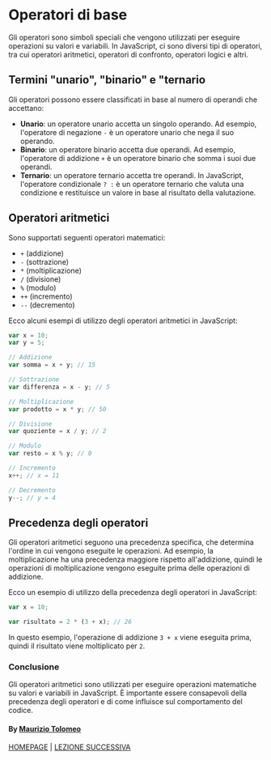 # Operatori di base

Gli operatori sono simboli speciali che vengono utilizzati per eseguire operazioni su valori e variabili. In JavaScript, ci sono diversi tipi di operatori, tra cui operatori aritmetici, operatori di confronto, operatori logici e altri.

## Termini "unario", "binario" e "ternario

Gli operatori possono essere classificati in base al numero di operandi che accettano:

- **Unario**: un operatore unario accetta un singolo operando. Ad esempio, l'operatore di negazione `-` è un operatore unario che nega il suo operando.
- **Binario**: un operatore binario accetta due operandi. Ad esempio, l'operatore di addizione `+` è un operatore binario che somma i suoi due operandi.
- **Ternario**: un operatore ternario accetta tre operandi. In JavaScript, l'operatore condizionale `? :` è un operatore ternario che valuta una condizione e restituisce un valore in base al risultato della valutazione.

## Operatori aritmetici

Sono supportati seguenti operatori matematici:

- `+` (addizione)
- `-` (sottrazione)
- `*` (moltiplicazione)
- `/` (divisione)
- `%` (modulo)
- `++` (incremento)
- `--` (decremento)

Ecco alcuni esempi di utilizzo degli operatori aritmetici in JavaScript:

```javascript
var x = 10;
var y = 5;

// Addizione
var somma = x + y; // 15

// Sottrazione
var differenza = x - y; // 5

// Moltiplicazione
var prodotto = x * y; // 50

// Divisione
var quoziente = x / y; // 2

// Modulo
var resto = x % y; // 0

// Incremento
x++; // x = 11

// Decremento
y--; // y = 4
```

## Precedenza degli operatori

Gli operatori aritmetici seguono una precedenza specifica, che determina l'ordine in cui vengono eseguite le operazioni. Ad esempio, la moltiplicazione ha una precedenza maggiore rispetto all'addizione, quindi le operazioni di moltiplicazione vengono eseguite prima delle operazioni di addizione.

Ecco un esempio di utilizzo della precedenza degli operatori in JavaScript:

```javascript
var x = 10;

var risultato = 2 * (3 + x); // 26
```

In questo esempio, l'operazione di addizione `3 + x` viene eseguita prima, quindi il risultato viene moltiplicato per `2`.

### Conclusione

Gli operatori aritmetici sono utilizzati per eseguire operazioni matematiche su valori e variabili in JavaScript. È importante essere consapevoli della precedenza degli operatori e di come influisce sul comportamento del codice.

#### By [Maurizio Tolomeo](https://github.com/moris88)

[HOMEPAGE](/README.md) | [LEZIONE SUCCESSIVA](/lezioni/lezione9.md)
